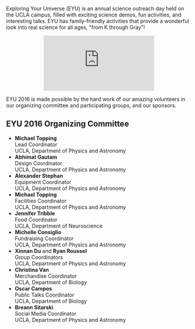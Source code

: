 Exploring Your Universe (EYU) is an annual science outreach day held on the UCLA campus, filled with exciting science demos, fun activities, and interesting talks. EYU has family-friendly activities that provide a wonderful look into real science for all ages, "from K through Gray"!

<div class="video-container">
	<center><iframe src="https://www.youtube-nocookie.com/embed/doC6Rd93YyA?rel=0" frameborder="0" allowfullscreen></iframe></center>
</div>

EYU 2016 is made possible by the hard work of our amazing volunteers in our organizing committee and participating groups, and our sponsors.

## EYU 2016 Organizing Committee

* **Michael Topping**<br>Lead Coordinator<br>UCLA, Department of Physics and Astronomy
* **Abhimat Gautam**<br>Design Coordinator<br>UCLA, Department of Physics and Astronomy
* **Alexander Stephan**<br>Equipment Coordinator<br>UCLA, Department of Physics and Astronomy
* **Michael Topping**<br>Facilities Coordinator<br>UCLA, Department of Physics and Astronomy
* **Jennifer Tribble**<br>Food Coordinator<br>UCLA, Department of Neuroscience
* **Michelle Consiglio**<br>Fundraising Coordinator<br>UCLA, Department of Physics and Astronomy
* **Xinnan Du** and **Ryan Roussel**<br>Group Coordinators<br>UCLA, Department of Physics and Astronomy
* **Christina Van**<br>Merchandise Coordinator<br>UCLA, Department of Biology
* **Oscar Campos**<br>Public Talks Coordinator<br>UCLA, Department of Biology
* **Breann Sitarski**<br>Social Media Coordinator<br>UCLA, Department of Physics and Astronomy